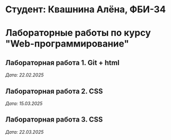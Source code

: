 # Студент: Квашнина Алёна, ФБИ-34

# Лабораторные работы по курсу "Web-программирование"

## Лабораторная работа 1. Git + html

*Дата: 22.02.2025*

## Лабораторная работа 2. CSS

*Дата: 15.03.2025*

## Лабораторная работа 3. CSS

*Дата: 22.03.2025*